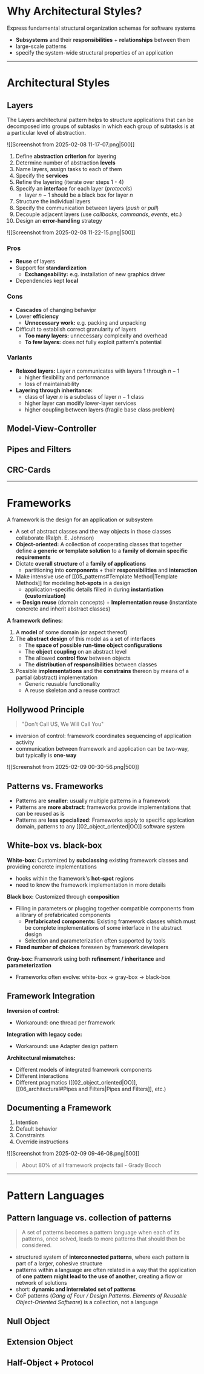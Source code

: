 # Why Architectural Styles?
Express fundamental structural organization schemas for software systems
- **Subsystems** and their **responsibilities** + **relationships** between them
- large-scale patterns
- specify the system-wide structural properties of an application

---
# Architectural Styles

## Layers
The Layers architectural pattern helps to structure applications that can be decomposed into groups of subtasks in which each group of subtasks is at a particular level of abstraction.

![[Screenshot from 2025-02-08 11-17-07.png|500]]

1. Define **abstraction criterion** for layering
2. Determine number of abstraction **levels**
3. Name layers, assign tasks to each of them
4. Specify the **services**
5. Refine the layering (iterate over steps 1 - 4)
6. Specify an **interface** for each layer (*protocols*)
	- layer $n - 1$ should be a black box for layer $n$
7. Structure the individual layers
8. Specify the communication between layers (*push* or *pull*)
9. Decouple adjacent layers (use *callbacks*, *commands*, *events*, etc.)
10. Design an **error-handling** strategy

![[Screenshot from 2025-02-08 11-22-15.png|500]]

### Pros
- **Reuse** of layers
- Support for **standardization**
	- **Exchangeability:** e.g. installation of new graphics driver
- Dependencies kept **local**

### Cons
- **Cascades** of changing behavipr
- Lower **efficiency**
	- **Unnecessary work:** e.g. packing and unpacking
- Difficult to establish correct granularity of layers
	- **Too many layers:** unnecessary complexity and overhead
	- **To few layers:** does not fully exploit pattern's potential

### Variants
- **Relaxed layers:** Layer $n$ communicates with layers $1$ through $n - 1$
	- higher flexibility and performance
	- loss of maintainability
- **Layering through inheritance:**
	- class of layer $n$ is a subclass of layer $n - 1$ class
	- higher layer can modify lower-layer services
	- higher coupling between layers (fragile base class problem)

## Model-View-Controller

## Pipes and Filters

## CRC-Cards

---
# Frameworks
A framework is the design for an application or subsystem
- A set of abstract classes and the way objects in those classes collaborate (Ralph. E. Johnson)
- **Object-oriented:** A collection of cooperating classes that together define a **generic or template solution** to a **family of domain specific requirements**
- Dictate **overall structure** of a **family of applications**
	- partitioning into **components** + their **responsibilities** and **interaction**
- Make intensive use of [[05_patterns#Template Method|Template Methods]] for modeling **hot-spots** in a design
	- application-specific details filled in during **instantiation (customization)**
- $\Rightarrow$ **Design reuse** (domain concepts) + **Implementation reuse** (instantiate concrete and inherit abstract classes)

**A framework defines:**
1. A **model** of some domain (or aspect thereof)
2. The **abstract design** of this model as a set of interfaces
	- The **space of possible run-time object configurations**
	- The **object coupling** on an abstract level
	- The allowed **control flow** between objects
	- The **distribution of responsibilities** between classes
3. Possible **implementations** and the **constrains** thereon by means of a partial (abstract) implementation
	- Generic reusable functionality
	- A reuse skeleton and a reuse contract

## Hollywood Principle
> "Don't Call US, We Will Call You"

- inversion of control: framework coordinates sequencing of application activity
- communication between framework and application can be two-way, but typically is **one-way**

![[Screenshot from 2025-02-09 00-30-56.png|500]]

## Patterns vs. Frameworks
- Patterns are **smaller**: usually multiple patterns in a framework
- Patterns are **more abstract**: frameworks provide implementations that can be reused as is
- Patterns are **less specialized**: Frameworks apply to specific application domain, patterns to any [[02_object_oriented|OO]] software system

## White-box vs. black-box
**White-box:** Customized by **subclassing** existing framework classes and providing concrete implementations
- hooks within the framework's **hot-spot** regions
- need to know the framework implementation in more details

**Black box:** Customized through **composition**
- Filling in parameters or plugging together compatible components from a library of prefabricated components
	- **Prefabricated components:** Existing framework classes which must be complete implementations of some interface in the abstract design
	- Selection and parameterization often supported by tools
- **Fixed number of choices** foreseen by framework developers

**Gray-box:** Framework using both **refinement / inheritance** and **parameterization**
- Frameworks often evolve: white-box $\to$ gray-box $\to$ black-box

## Framework Integration
**Inversion of control:**
- Workaround: one thread per framework

**Integration with legacy code:**
- Workaround: use Adapter design pattern

**Architectural mismatches:**
- Different models of integrated framework components
- Different interactions
- Different pragmatics ([[02_object_oriented|OO]], [[06_architectural#Pipes and Filters|Pipes and Filters]], etc.)

## Documenting a Framework
1. Intention
2. Default behavior
3. Constraints
4. Override instructions

![[Screenshot from 2025-02-09 09-46-08.png|500]]

> About 80% of all framework projects fail - Grady Booch

---
# Pattern Languages
## Pattern language vs. collection of patterns
> A set of patterns becomes a pattern language when each of its patterns, once solved, leads to more patterns that should then be considered.

- structured system of **interconnected patterns**, where each pattern is part of a larger, cohesive structure
- patterns within a language are often related in a way that the application of **one pattern might lead to the use of another**, creating a flow or network of solutions
- short: **dynamic and interrelated set of patterns**
- GoF patterns (*Gang of Four / Design Patterns. Elements of Reusable Object-Oriented Software*) is a collection, not a language

## Null Object


## Extension Object


## Half-Object + Protocol
